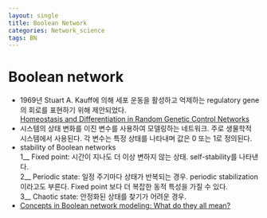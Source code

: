 ```yaml
---
layout: single
title: Boolean Network
categories: Network_science
tags: BN
---
```


# Boolean network  
- 1969년 Stuart A. Kauff에 의해 세포 운동을 활성하고 억제하는 regulatory gene의 회로를 표현하기 위해 제안되었다.  
  [Homeostasis and Differentiation in Random Genetic Control Networks](https://api.semanticscholar.org/CorpusID:4179318)  
- 시스템의 상태 변화를 이진 변수를 사용하여 모델링하는 네트워크. 주로 생물학적 시스템에서 사용된다. 각 변수는 특정 상태를 나타내며 값은 0 또는 1로 정의된다.  
- stability of Boolean networks  
  1__ Fixed point: 시간이 지나도 더 이상 변하지 않는 상태. self-stability를 나타낸다.   
  2__ Periodic state: 일정 주기마다 상태가 반복되는 경우. periodic stabilization이라고도 부른다. Fixed point 보다 더 복잡한 동적 특성을 가질 수 있다.  
  3__ Chaotic state: 안정화된 상태를 찾기가 어려운 경우.  
- [Concepts in Boolean network modeling: What do they all mean?](https://doi.org/10.1016/j.csbj.2020.03.001) 
